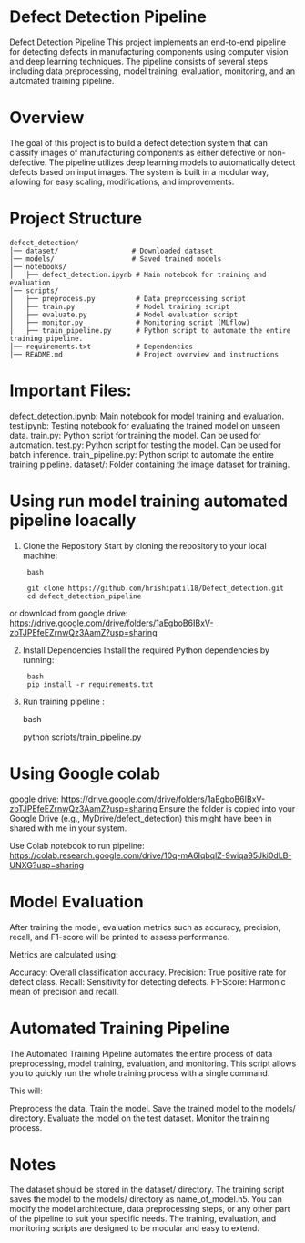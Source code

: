 # Defect Detection Pipeline
Defect Detection Pipeline
This project implements an end-to-end pipeline for detecting defects in manufacturing components using computer vision and deep learning techniques. The pipeline consists of several steps including data preprocessing, model training, evaluation, monitoring, and an automated training pipeline.
# Overview
The goal of this project is to build a defect detection system that can classify images of manufacturing components as either defective or non-defective. The pipeline utilizes deep learning models to automatically detect defects based on input images. The system is built in a modular way, allowing for easy scaling, modifications, and improvements.

# Project Structure

    defect_detection/
    │── dataset/                  # Downloaded dataset
    │── models/                   # Saved trained models
    │── notebooks/
    │   ├── defect_detection.ipynb # Main notebook for training and evaluation
    │── scripts/
    │   ├── preprocess.py          # Data preprocessing script
    │   ├── train.py               # Model training script
    │   ├── evaluate.py            # Model evaluation script
    │   ├── monitor.py             # Monitoring script (MLflow)
    │   ├── train_pipeline.py      # Python script to automate the entire training pipeline.
    │── requirements.txt           # Dependencies
    │── README.md                  # Project overview and instructions

# Important Files:
defect_detection.ipynb: Main notebook for model training and evaluation.
test.ipynb: Testing notebook for evaluating the trained model on unseen data.
train.py: Python script for training the model. Can be used for automation.
test.py: Python script for testing the model. Can be used for batch inference.
train_pipeline.py: Python script to automate the entire training pipeline.
dataset/: Folder containing the image dataset for training.

# Using run model training automated pipeline loacally

1. Clone the Repository
Start by cloning the repository to your local machine:

        bash
        
        git clone https://github.com/hrishipatil18/Defect_detection.git
        cd defect_detection_pipeline
or 
    download from google drive: https://drive.google.com/drive/folders/1aEgboB6IBxV-zbTJPEfeEZrnwQz3AamZ?usp=sharing
    
2. Install Dependencies
Install the required Python dependencies by running:

        bash
        pip install -r requirements.txt
3. Run training pipeline :

    bash 

    python scripts/train_pipeline.py

# Using Google colab

google drive: https://drive.google.com/drive/folders/1aEgboB6IBxV-zbTJPEfeEZrnwQz3AamZ?usp=sharing
Ensure the folder is copied into your Google Drive (e.g., MyDrive/defect_detection) this might have been in shared with me in your system.

Use Colab notebook to run pipeline:
https://colab.research.google.com/drive/10q-mA6IqbqlZ-9wiqa95Jki0dLB-UNXG?usp=sharing

# Model Evaluation
After training the model, evaluation metrics such as accuracy, precision, recall, and F1-score will be printed to assess performance.

Metrics are calculated using:

Accuracy: Overall classification accuracy.
Precision: True positive rate for defect class.
Recall: Sensitivity for detecting defects.
F1-Score: Harmonic mean of precision and recall.

# Automated Training Pipeline
The Automated Training Pipeline automates the entire process of data preprocessing, model training, evaluation, and monitoring. This script allows you to quickly run the whole training process with a single command.

This will:

Preprocess the data.
Train the model.
Save the trained model to the models/ directory.
Evaluate the model on the test dataset.
Monitor the training process.

# Notes
The dataset should be stored in the dataset/ directory.
The training script saves the model to the models/ directory as name_of_model.h5.
You can modify the model architecture, data preprocessing steps, or any other part of the pipeline to suit your specific needs.
The training, evaluation, and monitoring scripts are designed to be modular and easy to extend.
